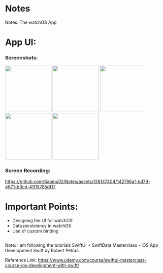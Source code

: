 # Notes
Notes: The watchOS App

# App UI:

### Screenshots:
<img src="https://github.com/Saamu02/Notes/assets/126147404/da53afd5-ad43-4877-ae16-99696e0f92fe" width="150" />
<img src="https://github.com/Saamu02/Notes/assets/126147404/5982467a-8912-430f-b85b-7cc4c81c9010" width="150" />
<img src="https://github.com/Saamu02/Notes/assets/126147404/81a33209-6ff0-4e9a-9f40-e7ff7eaefac7" width="150" />
<img src="https://github.com/Saamu02/Notes/assets/126147404/c2025869-e157-4417-8a8a-af09f39d4e24" width="150" />
<img src="https://github.com/Saamu02/Notes/assets/126147404/f57a2537-8334-422e-b358-66876bef34e6" width="150" />

### Screen Recording:

https://github.com/Saamu02/Notes/assets/126147404/142796a1-bd79-4671-b3cd-41f15785df17

##
# Important Points:
- Designing the UI for watchOS
- Data persistency in  watchOS
- Use of custom binding


## 
##

Note: I am following the tutorials SwiftUI + SwiftData Masterclass - iOS App Development Swift by Robert Petras.

Reference Link: https://www.udemy.com/course/swiftui-masterclass-course-ios-development-with-swift/
